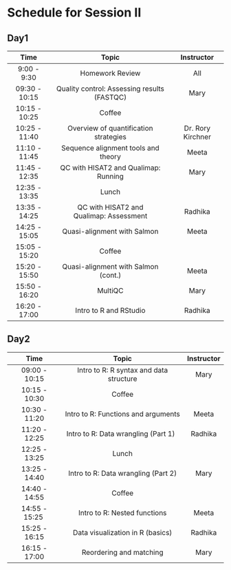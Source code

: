 # Schedule for Session II

## Day1

| Time |  Topic  | Instructor |
|:-----------:|:----------:|:--------:|
| 9:00 - 9:30 | Homework Review | All |
| 09:30 - 10:15 | Quality control: Assessing results (FASTQC) | Mary |
| 10:15 - 10:25 | Coffee |  |
| 10:25 - 11:40 | Overview of quantification strategies | Dr. Rory Kirchner |
| 11:10 - 11:45 | Sequence alignment tools and theory | Meeta |
| 11:45 - 12:35 | QC with HISAT2 and Qualimap: Running | Mary |
| 12:35 - 13:35 | Lunch |  |
| 13:35 - 14:25 | QC with HISAT2 and Qualimap: Assessment | Radhika |
| 14:25 - 15:05 | Quasi-alignment with Salmon | Meeta |
| 15:05 - 15:20 | Coffee |  |
| 15:20 - 15:50 | Quasi-alignment with Salmon (cont.) | Meeta |
| 15:50 - 16:20 | MultiQC | Mary |
| 16:20 - 17:00 | Intro to R and RStudio | Radhika |


## Day2

| Time |  Topic  | Instructor |
|:-----------:|:----------:|:--------:|
| 09:00 - 10:15 | Intro to R: R syntax and data structure | Mary |
| 10:15 - 10:30 | Coffee |  |
| 10:30 - 11:20 | Intro to R: Functions and arguments | Meeta |
| 11:20 - 12:25 | Intro to R: Data wrangling (Part 1)   | Radhika |
| 12:25 - 13:25 | Lunch |  |
| 13:25 - 14:40 | Intro to R: Data wrangling (Part 2) | Mary |
| 14:40 - 14:55 | Coffee |  |
| 14:55 - 15:25  | Intro to R: Nested functions | Meeta |
| 15:25 - 16:15 | Data visualization in R (basics) | Radhika |
| 16:15 - 17:00 | Reordering and matching | Mary |

